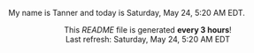 My name is Tanner and today is Saturday, May 24, 5:20 AM EDT.

<p align="center">This <i>README</i> file is generated <b>every 3 hours</b>!</br>Last refresh: Saturday, May 24, 5:20 AM EDT<br /></p>
